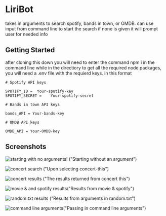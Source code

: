 # LiriBot

takes in arguments to search spotify, bands in town, or OMDB. can use input from command line to start the search if none is given it will prompt user for needed info

## Getting Started

after cloning this down you will need to enter the command npm i in the command line while in the directiory to get all the required node packages, you will need a .env file with the requierd keys. in this format

```
# Spotify API keys

SPOTIFY_ID =  Your-spotify-key
SPOTIFY_SECRET =	Your-spotify-secret

# Bands in town API keys

bands_API = Your-bands-key

# OMDB API keys

OMDB_API = Your-OMDB-key
```

## Screenshots

![starting with no arguments!]("/screenshots/start-no-arguments.png") ("Starting without an argument")

![concert search]("/screenshots/concert-search.png") ("Upon selecting concert-this")

![concert results]("/screenshots/concert-results.png") ("The results returned from concert this")

![movie & and spotify results]("/screenshots/capture.png")("Results from movie & spotify")

![random.txt results]("./screenshots/do-what-it-says?") ("Results from arguments in random.txt")

![command line arguments]("screenshots/comand-line-arguments.png")("Passing in command line arguments")
